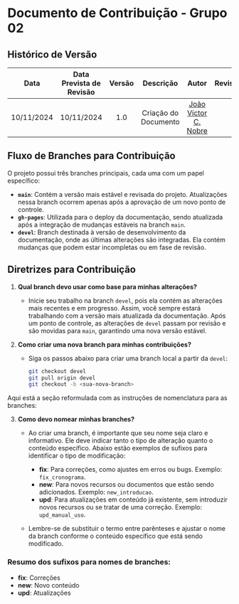 

# Documento de Contribuição - Grupo 02

## Histórico de Versão

|    Data    | Data Prevista de Revisão | Versão |          Descrição           |                   Autor                    |                Revisor                 |
| :--------: | :----------------------: | :----: | :--------------------------: | :----------------------------------------: | :------------------------------------: |
| 10/11/2024 |        10/11/2024        |  1.0   |     Criação do Documento     |  [João Victor C. Nobre](https://github.com/Gam13)   |                                      |

## Fluxo de Branches para Contribuição

O projeto possui três branches principais, cada uma com um papel específico:

- **`main`**: Contém a versão mais estável e revisada do projeto. Atualizações nessa branch ocorrem apenas após a aprovação de um novo ponto de controle.
- **`gh-pages`**: Utilizada para o deploy da documentação, sendo atualizada após a integração de mudanças estáveis na branch `main`.
- **`devel`**: Branch destinada à versão de desenvolvimento da documentação, onde as últimas alterações são integradas. Ela contém mudanças que podem estar incompletas ou em fase de revisão.

## Diretrizes para Contribuição

1. **Qual branch devo usar como base para minhas alterações?**
   - Inicie seu trabalho na branch `devel`, pois ela contém as alterações mais recentes e em progresso. Assim, você sempre estará trabalhando com a versão mais atualizada da documentação. Após um ponto de controle, as alterações de `devel` passam por revisão e são movidas para `main`, garantindo uma nova versão estável.

2. **Como criar uma nova branch para minhas contribuições?**
   - Siga os passos abaixo para criar uma branch local a partir da `devel`:
     ```bash
     git checkout devel
     git pull origin devel
     git checkout -b <sua-nova-branch>
     ```
Aqui está a seção reformulada com as instruções de nomenclatura para as branches:

3. **Como devo nomear minhas branches?**
   - Ao criar uma branch, é importante que seu nome seja claro e informativo. Ele deve indicar tanto o tipo de alteração quanto o conteúdo específico. Abaixo estão exemplos de sufixos para identificar o tipo de modificação:

     - **fix**: Para correções, como ajustes em erros ou bugs. Exemplo: `fix_cronograma`.
     - **new**: Para novos recursos ou documentos que estão sendo adicionados. Exemplo: `new_introducao`.
     - **upd**: Para atualizações em conteúdo já existente, sem introduzir novos recursos ou se tratar de uma correção. Exemplo: `upd_manual_uso`.

   - Lembre-se de substituir o termo entre parênteses e ajustar o nome da branch conforme o conteúdo específico que está sendo modificado.

### Resumo dos sufixos para nomes de branches:
- **fix**: Correções
- **new**: Novo conteúdo
- **upd**: Atualizações